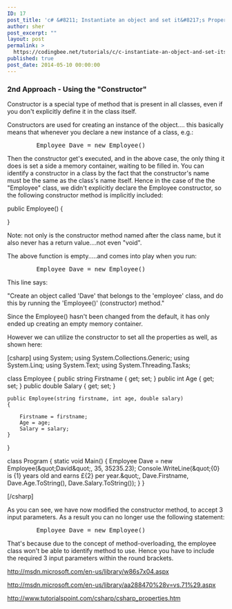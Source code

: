 ```yaml
---
ID: 17
post_title: 'c# &#8211; Instantiate an object and set it&#8217;s Properties simultaneously (using the Constructors approach)'
author: sher
post_excerpt: ""
layout: post
permalink: >
  https://codingbee.net/tutorials/c/c-instantiate-an-object-and-set-its-properties-simultaneously-using-the-constructors-approach
published: true
post_date: 2014-05-10 00:00:00
---
```

<h3>2nd Approach - Using the "Constructor"</h3>
Constructor is a special type of method that is present in all classes, even if you don't explicitly define it in the class itself.

Constructors are used for creating an instance of the object.... this basically means that whenever you declare a new instance of a class, e.g.:
<pre>        Employee Dave = new Employee()</pre>
Then the constructor get's executed, and in the above case, the only thing it does is set a side a memory container, waiting to be filled in. You can identify a constructor in a class by the fact that the constructor's name must be the same as the class's name itself. Hence in the case of the the "Employee" class, we didn't explicitly declare the Employee constructor, so the following constructor method is implicitly included:

public Employee()
{

}

Note: not only is the constructor method named after the class name, but it also never has a return value....not even "void".

The above function is empty.....and comes into play when you run:
<pre>        Employee Dave = new Employee()</pre>
This line says:

"Create an object called 'Dave' that belongs to the 'employee' class, and do this by running the 'Employee()' (constructor) method."

Since the Employee() hasn't been changed from the default, it has only ended up creating an empty memory container.

However we can utilize the constructor to set all the properties as well, as shown here:

[csharp]
using System;
using System.Collections.Generic;
using System.Linq;
using System.Text;
using System.Threading.Tasks;

class Employee
{
    public string Firstname { get; set; }
    public int Age { get; set; }
    public double Salary { get; set; }

    public Employee(string firstname, int age, double salary)
    {

        Firstname = firstname;
        Age = age;
        Salary = salary;
    }

}

class Program
{
    static void Main()
    {
	Employee Dave = new Employee(&amp;quot;David&amp;quot;, 35, 35235.23);
        Console.WriteLine(&amp;quot;{0} is {1} years old and earns  £{2} per year.&amp;quot;, Dave.Firstname, Dave.Age.ToString(), Dave.Salary.ToString());
    }
}

[/csharp]

As you can see, we have now modified the constructor method, to accept 3 input parameters. As a result you can no longer use the following statement:
<pre>        Employee Dave = new Employee()</pre>
That's because due to the concept of method-overloading, the employee class won't be able to identify method to use. Hence you have to include the required 3 input parameters within the round brackets.

http://msdn.microsoft.com/en-us/library/w86s7x04.aspx

http://msdn.microsoft.com/en-us/library/aa288470%28v=vs.71%29.aspx

http://www.tutorialspoint.com/csharp/csharp_properties.htm